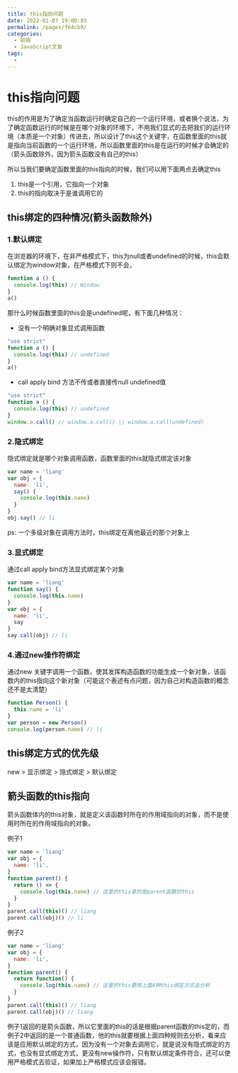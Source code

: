 ```yaml
---
title: this指向问题
date: 2022-01-07 19:00:03
permalink: /pages/f64cb9/
categories: 
  - 前端
  - JavaScript文章
tags: 
  - 
---
```


# this指向问题

this的作用是为了确定当函数运行时确定自己的一个运行环境，或者换个说法，为了确定函数运行的时候是在哪个对象的环境下，不用我们显式的去把我们的运行环境（本质是一个对象）传进去，所以设计了this这个关键字，在函数里面的this就是指向当前函数的一个运行环境，所以函数里面的this是在运行的时候才会确定的（箭头函数除外，因为箭头函数没有自己的this）

所以当我们要确定函数里面的this指向的时候，我们可以用下面两点去确定this

1. this是一个引用，它指向一个对象
2. this的指向取决于是谁调用它的

## this绑定的四种情况(箭头函数除外)

### 1.默认绑定

在浏览器的环境下，在非严格模式下，this为null或者undefined的时候，this会默认绑定为window对象，在严格模式下则不会，

```js
function a () {
  console.log(this) // Window
}
a()
```

那什么时候函数里面的this会是undefined呢，有下面几种情况：

* 没有一个明确对象显式调用函数

```js
"use strict"
function a () {
  console.log(this) // undefined
}
a()
```

* call apply bind 方法不传或者直接传null undefined值

```js
"use strict"
function a () {
  console.log(this) // undefined
}
window.a.call() // window.a.call() || window.a.call(undefined)
```

### 2.隐式绑定

隐式绑定就是哪个对象调用函数，函数里面的this就隐式绑定该对象

```js
var name = 'liang'
var obj = {
  name: 'li',
  say() {
    console.log(this.name)
  }
}
obj.say() // li
```

ps: 一个多级对象在调用方法时，this绑定在离他最近的那个对象上

### 3.显式绑定

通过call apply bind方法显式绑定某个对象

```js
var name = 'liang'
function say() {
  console.log(this.name)
}
var obj = {
  name: 'li',
  say
}
say.call(obj) // li
```

### 4.通过new操作符绑定

通过new 关键字调用一个函数，使其发挥构造函数的功能生成一个新对象，该函数内的this指向这个新对象（可能这个表述有点问题，因为自己对构造函数的概念还不是太清楚）

```js
function Person() {
  this.name = 'li'
}
var person = new Person()
console.log(person.name) // li
```

## this绑定方式的优先级

new > 显示绑定 > 隐式绑定 > 默认绑定

## 箭头函数的this指向

箭头函数体内的this对象，就是定义该函数时所在的作用域指向的对象，而不是使用时所在的作用域指向的对象。

例子1

```js
var name = 'liang'
var obj = {
  name: 'li',
}
function parent() {
  return () => {
    console.log(this.name) // 这里的this拿的是parent函数的this
  }
}
parent.call(this)() // liang
parent.call(obj)() // li
```

例子2

```js
var name = 'liang'
var obj = {
  name: 'li',
}
function parent() {
  return function() {
    console.log(this.name) // 这里的this要用上面4种this绑定方式去分析
  }
}
parent.call(this)() // liang
parent.call(obj)() // liang
```

例子1返回的是箭头函数，所以它里面的this的话是根据parent函数的this定的，而例子2中返回的是一个普通函数，他的this就要根据上面四种规则去分析，看来应该是应用默认绑定的方式，因为没有一个对象去调用它，就是说没有隐式绑定的方式，也没有显式绑定方式，更没有new操作符，只有默认绑定条件符合，还可以使用严格模式去验证，如果加上严格模式应该会报错。
